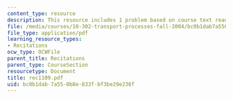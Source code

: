 ```yaml
---
content_type: resource
description: This resource includes 1 problem based on course text reading.
file: /media/courses/10-302-transport-processes-fall-2004/bc0b1dab7a550b8e833fbf3be29e236f_rec1109.pdf
file_type: application/pdf
learning_resource_types:
- Recitations
ocw_type: OCWFile
parent_title: Recitations
parent_type: CourseSection
resourcetype: Document
title: rec1109.pdf
uid: bc0b1dab-7a55-0b8e-833f-bf3be29e236f
---
```

